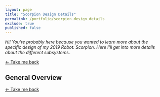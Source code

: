 ```yaml
---
layout: page
title: "Scorpion Design Details"
permalink: /portfolio/scorpion_design_details
exclude: true
published: false
---
```


<!-- Scorpion Design Details -->

*Hi! You're probably here because you wanted to learn more about the specific design of my 2019 Robot: Scorpion. Here I'll get into more details about the different subsystems.*

[← Take me back](/portfolio#scorpion-design-details-)

## General Overview



[← Take me back](/portfolio#scorpion-design-details-)